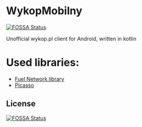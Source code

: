 # WykopMobilny
[![FOSSA Status](https://app.fossa.io/api/projects/git%2Bhttps%3A%2F%2Fgithub.com%2Fmariopce%2FWykopMobilny.svg?type=shield)](https://app.fossa.io/projects/git%2Bhttps%3A%2F%2Fgithub.com%2Fmariopce%2FWykopMobilny?ref=badge_shield)

Unofficial wykop.pl client for Android, written in kotlin

# Used libraries:
- [Fuel Network library](https://github.com/kittinunf/Fuel)
- [Picasso](https://github.com/square/picasso)


## License
[![FOSSA Status](https://app.fossa.io/api/projects/git%2Bhttps%3A%2F%2Fgithub.com%2Fmariopce%2FWykopMobilny.svg?type=large)](https://app.fossa.io/projects/git%2Bhttps%3A%2F%2Fgithub.com%2Fmariopce%2FWykopMobilny?ref=badge_large)